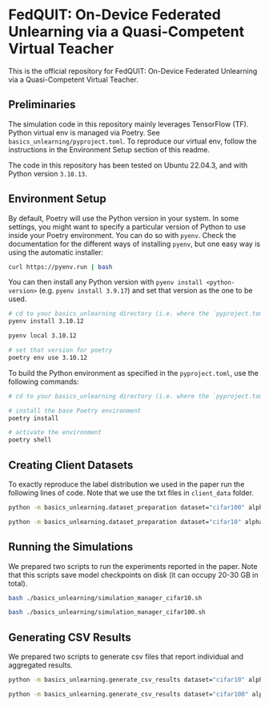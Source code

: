 # FedQUIT: On-Device Federated Unlearning via a Quasi-Competent Virtual Teacher
This is the official repository for FedQUIT: On-Device Federated Unlearning via a Quasi-Competent Virtual Teacher.

## Preliminaries
The simulation code in this repository mainly leverages TensorFlow (TF). 
Python virtual env is managed via Poetry.
See `basics_unlearning/pyproject.toml`. To reproduce our virtual env,
follow the instructions in the Environment Setup section of this readme.

The code in this repository has been tested on Ubuntu 22.04.3,
and with Python version `3.10.13`.

## Environment Setup
By default, Poetry will use the Python version in your system. 
In some settings, you might want to specify a particular version of Python 
to use inside your Poetry environment. You can do so with `pyenv`. 
Check the documentation for the different ways of installing `pyenv`,
but one easy way is using the automatic installer:

```bash
curl https://pyenv.run | bash
```
You can then install any Python version with `pyenv install <python-version>`
(e.g. `pyenv install 3.9.17`) and set that version as the one to be used. 
```bash
# cd to your basics_unlearning directory (i.e. where the `pyproject.toml` is)
pyenv install 3.10.12

pyenv local 3.10.12

# set that version for poetry
poetry env use 3.10.12
```
To build the Python environment as specified in the `pyproject.toml`, use the following commands:
```bash
# cd to your basics_unlearning directory (i.e. where the `pyproject.toml` is)

# install the base Poetry environment
poetry install

# activate the environment
poetry shell
```

## Creating Client Datasets
To exactly reproduce the label distribution we used in the paper run the following lines of code.
Note that we use the txt files in `client_data` folder.

```bash
python -m basics_unlearning.dataset_preparation dataset="cifar100" alpha=0.1 total_clients=10

python -m basics_unlearning.dataset_preparation dataset="cifar10" alpha=0.3 total_clients=10

```

## Running the Simulations
We prepared two scripts to run the experiments reported in the paper.
Note that this scripts save model checkpoints on disk (it can occupy 20-30 GB in total).
```bash
bash ./basics_unlearning/simulation_manager_cifar10.sh

bash ./basics_unlearning/simulation_manager_cifar100.sh
```

## Generating CSV Results
We prepared two scripts to generate csv files that report individual and aggregated results.
```bash
python -m basics_unlearning.generate_csv_results dataset="cifar10" alpha=0.3

python -m basics_unlearning.generate_csv_results dataset="cifar100" alpha=0.1

```